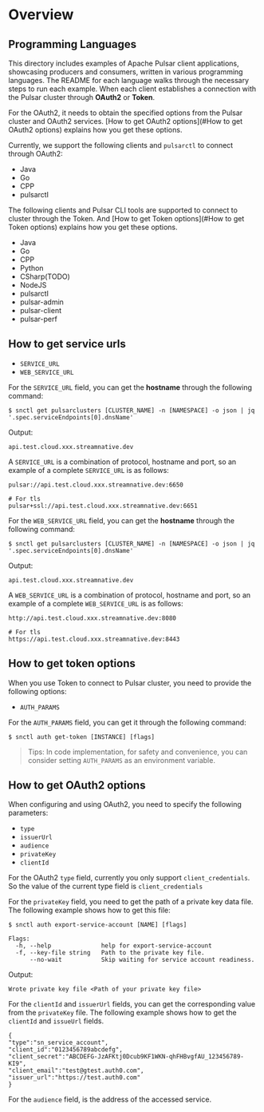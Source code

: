 # Overview

## Programming Languages

This directory includes examples of Apache Pulsar client applications, showcasing producers and consumers, written in various programming languages. The README for each language walks through the necessary steps to run each example. When each client establishes a connection with the Pulsar cluster through **OAuth2** or **Token**.
 
For the OAuth2, it needs to obtain the specified options from the Pulsar cluster and OAuth2 services. [How to get OAuth2 options](#How to get OAuth2 options) explains how you get these options.

Currently, we support the following clients and `pulsarctl` to connect through OAuth2:

- Java
- Go
- CPP
- pulsarctl

The following clients and Pulsar CLI tools are supported to connect to cluster through the Token. And [How to get Token options](#How to get Token options) explains how you get these options.

- Java
- Go
- CPP
- Python
- CSharp(TODO)
- NodeJS
- pulsarctl
- pulsar-admin
- pulsar-client
- pulsar-perf

## How to get service urls

- `SERVICE_URL`
- `WEB_SERVICE_URL`


For the `SERVICE_URL` field, you can get the **hostname** through the following command:

```shell script
$ snctl get pulsarclusters [CLUSTER_NAME] -n [NAMESPACE] -o json | jq '.spec.serviceEndpoints[0].dnsName'
```

Output:

```text
api.test.cloud.xxx.streamnative.dev
```

A `SERVICE_URL` is a combination of protocol, hostname and port, so an example of a complete `SERVICE_URL` is as follows:


```text
pulsar://api.test.cloud.xxx.streamnative.dev:6650

# For tls
pulsar+ssl://api.test.cloud.xxx.streamnative.dev:6651
```

For the `WEB_SERVICE_URL` field, you can get the **hostname** through the following command:

```shell script
$ snctl get pulsarclusters [CLUSTER_NAME] -n [NAMESPACE] -o json | jq '.spec.serviceEndpoints[0].dnsName'
```

Output:

```text
api.test.cloud.xxx.streamnative.dev
```

A `WEB_SERVICE_URL` is a combination of protocol, hostname and port, so an example of a complete `WEB_SERVICE_URL` is as follows:

```text
http://api.test.cloud.xxx.streamnative.dev:8080

# For tls
https://api.test.cloud.xxx.streamnative.dev:8443
```


## How to get token options

When you use Token to connect to Pulsar cluster, you need to provide the following options:

- `AUTH_PARAMS`

For the `AUTH_PARAMS` field, you can get it through the following command:

```shell script
$ snctl auth get-token [INSTANCE] [flags]
```

> Tips: In code implementation, for safety and convenience, you can consider setting `AUTH_PARAMS` as an environment variable.

## How to get OAuth2 options

When configuring and using OAuth2, you need to specify the following parameters:

- `type`
- `issuerUrl`
- `audience`
- `privateKey`
- `clientId`

For the OAuth2 `type` field, currently you only support `client_credentials`. So the value of the current type field is `client_credentials`

For the `privateKey` field, you need to get the path of a private key data file. The following example shows how to get this file:

```shell script
$ snctl auth export-service-account [NAME] [flags]

Flags:
  -h, --help              help for export-service-account
  -f, --key-file string   Path to the private key file.
      --no-wait           Skip waiting for service account readiness.
```

Output:

```text
Wrote private key file <Path of your private key file>
```

For the `clientId` and `issuerUrl` fields, you can get the corresponding value from the `privateKey` file. The following example shows how to get the `clientId` and `issueUrl` fields.

```text
{
"type":"sn_service_account",
"client_id":"0123456789abcdefg",
"client_secret":"ABCDEFG-JzAFKtj0Dcub9KF1WKN-qhFHBvgfAU_123456789-KI9",
"client_email":"test@gtest.auth0.com",
"issuer_url":"https://test.auth0.com"
}
```

For the `audience` field, is the address of the accessed service.
